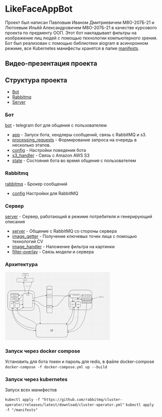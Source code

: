 # LikeFaceAppBot
Проект был написан Павловым Иваном Дмитриевичем М8О-207Б-21 и Лютоевым Ильёй Александровичем М8О-207Б-21 в качестве курсового проекта по предменту ООП.
Этот бот накладывает фильтры на изображение лиц людей с помощью технологии компьютерного зрения. Бот был реализован с помощью библиотеки aiogram в асинхронном режиме, все Kubernetes манифесты хранятся в папке [manifests](/manifests).

## Видео-презентация проекта

## Структура проекта
- [Bot](#Bot)
- [Rabbitmq](#Rabbitmq)
- [Server](#Server)

### Бот
[bot](/bot) - telegram бот для общения с пользователем
- [app](/bot/app.py) - Запуск бота, хендлеры сообщений, связь с RabbitMQ и s3.
- [processing_requests](/bot/processing_requests.py) - Формирование запроса на очередь в несколько этапов.
- [config](/bot/config.py) - Настройки поведения бота
- [s3_handler](/bot/s3_handler.py) - Связь с Amazon AWS S3
- [state](/bot/state.py) - Состояния бота во время общения с пользователем

### Rabbitmq
[rabbitmq](/rabbitmq) - Брокер сообщений
- [config](/rabbitmq/advanced.config) Настройки для RabbitMQ

### Сервер
[server](/server) - Сервер, работающий в режиме потребителя и генерирующий описания
- [server](server/server.py) - Общение с RabbitMQ со стороны сервера
- [image_getter](server/image_getter.py) - Получение ключевых точек лица с помощью технологий CV
- [image_handler](server/image_handler.py) - Наложение фильтра на картинки
- [filter-overlay](server/filter-overlay.py) - Связь модели и сервера

### Архитектура 
<img width="346" alt="image" src="./architect.jpeg">

### Запуск через docker compose
Установить для бота токен и пароль для redis, в файле docker-compose
`docker-compose -f docker-compose.yml up --build`

### Запуск через kubernetes

Запуск всех манифестов

`kubectl apply -f "https://github.com/rabbitmq/cluster-operator/releases/latest/download/cluster-operator.yml"`
`kubectl apply -f "/manifests"`

